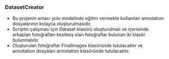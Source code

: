 ### DatasetCreator
- Bu projenin amacı yolo modelinde eğitim vermekte kullanılan annotation dosyalarının kolayca oluşturulmasıdır.
- Scriptin çalışması için Dataset klasörü oluşturulmalı ve içerisinde arkaplan fotoğrafları kesilmiş olan fotoğraflar bulunan iki klasör bulunmalıdır.
- Oluşturulan fotoğraflar FinalImages klasöründe tutulacaktır ve annotation dosyaları annotation klasöründe tutulacaktır.
